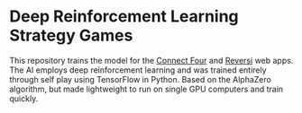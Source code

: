 # Deep Reinforcement Learning Strategy Games 
This repository trains the model for the [Connect Four](https://shawnchahal.com/connect-four) and [Reversi](https://shawnchahal.com/reversi) web apps. The AI employs deep reinforcement learning and was trained entirely through self play using TensorFlow in Python. Based on the AlphaZero algorithm, but made lightweight to run on single GPU computers and train quickly.